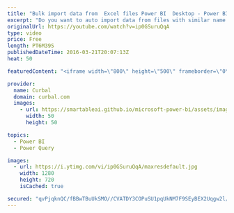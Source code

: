 ```yaml
---
title: "Bulk import data from  Excel files Power BI  Desktop - Power BI Tips & Tricks #05"
excerpt: "Do you want to auto import data from files with similar name (ex. sales2015, sales 2014, etc) in Power BI? Here we show you how to do it.  Questions? Contact us at: http://www.curbal.com/contact  You can download a sample file here: http://trantor.synology.me:5000/fbsharing/nEfc5rN2   Looking for a download"
originalUrl: https://youtube.com/watch?v=ip0GSuruQqA
type: video
price: Free
length: PT6M39S
publishedDateTime: 2016-03-21T20:07:13Z
heat: 50

featuredContent: "<iframe width=\"800\" height=\"500\" frameborder=\"0\" src=\"https://www.youtube.com/embed/ip0GSuruQqA\" allow=\"accelerometer; autoplay; encrypted-media; gyroscope; picture-in-picture\" allowfullscreen></iframe>"

provider:
  name: Curbal
  domain: curbal.com
  images:
    - url: https://smartableai.github.io/microsoft-power-bi/assets/images/organizations/curbal.com-50x50.jpg
      width: 50
      height: 50

topics:
  - Power BI
  - Power Query

images:
  - url: https://i.ytimg.com/vi/ip0GSuruQqA/maxresdefault.jpg
    width: 1280
    height: 720
    isCached: true

secured: "qvPjqknQC/fBBwTBuUkSMO//CVATDY3COPuSU1pqUkNM7F9SEyBEX2Uqgw2l/Q8ebzL3VqhXLEF2CVG+bmMX3KptoNG88LOC+pXecC7v2i5lh2xzo7B52HqNNBG7JEFSsJQvowH1fPVKCviv/BJ+MteRlbvTK6oB8oOcL0Jq8s58y5YkdgdyvlwEsmVVWkgC9ps5+qOuSick1cRw+5KcKNPHCYTYT5PM5uossmAFezcVO59N/bLXeV+PlJr1dzaFrxmg59OOQ6Uhw2ooEANsyfqvj3odVkFn2D0PTTuI8FWokvJ0erX9h0rNvYXaiNLPMU9xV86jw00fJSmB7hv/awgLB7ooOK3jvazANylTtejKPaKYZ+XdDoxoLri1F4Q0Rh1ivElqfMr4Ng4KEfwWX0LFMlW1opG9t8tCkVNZe5g=;SZU0vqak+YUNPyj0DgQa5Q=="
---
```


